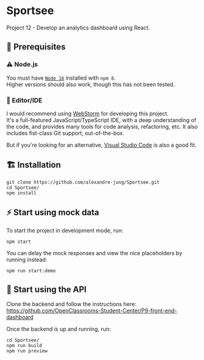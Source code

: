 # Sportsee

Project 12 - Develop an analytics dashboard using React.

## 🚨 Prerequisites

### ⚠️ Node.js

 You must have [`Node 16`](https://nodejs.org/en/) installed with `npm 8`.\
Higher versions should also work, though this has not been tested.

### 📝 Editor/IDE

I would recommend using [WebStorm](https://www.jetbrains.com/webstorm/) for developing this project.\
It's a full-featured JavaScript/TypeScript IDE, with a deep understanding of the code, and provides many tools for code
analysis, refactoring, etc. It also includes fist-class Git support, out-of-the-box.

But if you're looking for an alternative, [Visual Studio Code](https://code.visualstudio.com/) is also a good fit.

## 🏗️ Installation

```
git clone https://github.com/alexandre-jung/Sportsee.git
cd Sportsee/
npm install
```

## ⚡️ Start using mock data

To start the project in development mode, run:

```
npm start
```

You can delay the mock responses and view the nice placeholders by running instead:

```
npm run start:demo
```

## 🚀 Start using the API

Clone the backend and follow the instructions here:\
https://github.com/OpenClassrooms-Student-Center/P9-front-end-dashboard

Once the backend is up and running, run:

```
cd Sportsee/
npm run build
npm run preview
```
